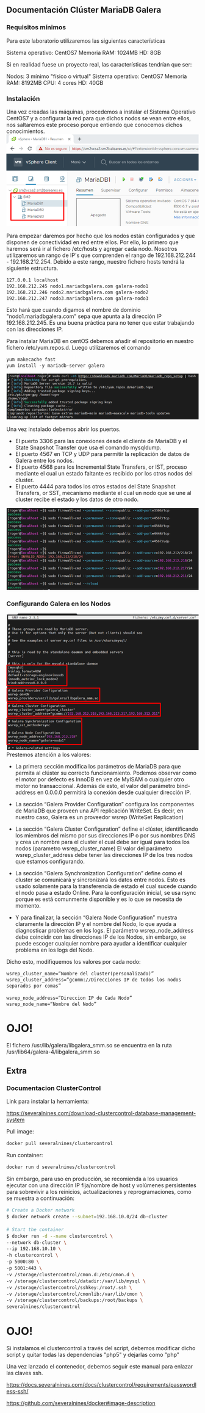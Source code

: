 ## Documentación Clúster MariaDB Galera
### Requisitos mínimos
Para este laboratorio utilizaremos las siguientes características

Sistema operativo: CentOS7
Memoria RAM: 1024MB
HD: 8GB

Si en realidad fuese un proyecto real, las características tendrían que ser:

Nodos: 3 mínimo "físico o virtual"
Sistema operativo: CentOS7
Memoria  RAM: 8192MB
CPU: 4 cores
HD: 40GB

### Instalación
Una vez creadas las máquinas, procedemos a instalar el Sistema Operativo CentOS7 y a configurar la red para que dichos nodos se vean entre ellos, nos saltaremos este proceso porque entiendo que conocemos dichos conocimientos.
![Máquinas](1.png)

Para empezar daremos por hecho que los nodos están configurados y que disponen de conectividad en red entre ellos. Por ello, lo primero que haremos será ir al fichero /etc/hosts y agregar cada nodo. Nosotros utilizaremos un rango de IP's que comprenden el rango de 192.168.212.244 - 192.168.212.254. Debido a este rango, nuestro fichero hosts tendrá la siguiente estructura.
```vim
127.0.0.1 localhost
192.168.212.245 nodo1.mariadbgalera.com galera-nodo1
192.168.212.246 nodo2.mariadbgalera.com galera-nodo2
192.168.212.247 nodo3.mariadbgalera.com galera-nodo3
```
Esto hará que cuando digamos el nombre de dominio "nodo1.mariadbgalera.com" sepa que apunta a la dirección IP 192.168.212.245. Es una buena práctica para no tener que estar trabajando con las direcciones IP.

Para instalar MariaDB en centOS debemos añadir el repositorio en nuestro fichero /etc/yum.repos.d. Luego utilizaremos el comando 
```
yum makecache fast
yum install -y mariadb-server galera
```
![MariaDB](2.png)

Una vez instalado debemos abrir los puertos.
* El puerto 3306 para las conexiones desde el cliente de MariaDB y el State Snapshot Transfer que usa el comando mysqldump.
* El puerto 4567 en TCP y UDP para permitir la replicación de datos de Galera entre los nodos.
* El puerto 4568 para los Incremental State Transfers, or IST, proceso mediante el cual un estado faltante es recibido por los otros nodos del cluster.
* El puerto 4444 para todos los otros estados del State Snapshot Transfers, or SST, mecanismo mediante el cual un nodo que se une al cluster recibe el estado y los datos de otro nodo.

![Firewall](3.png)

### Configurando Galera en los Nodos

![Nodo1](4.png)
Prestemos atención a los valores:

* La primera sección modifica los parámetros de MariaDB para que permita al clúster su correcto funcionamiento. Podemos observar como el motor por defecto es InnoDB en vez de MyISAM o cualquier otro motor no transaccional. Además de esto, el valor del parámetro bind-address en 0.0.0.0 permitirá la conexión desde cualquier dirección IP.

* La sección “Galera Provider Configuration” configura los componentes de MariaDB que proveen una API replicación WriteSet. Es decir, en nuestro caso, Galera es un proveedor wsrep (WriteSet Replication)

* La sección “Galera Cluster Configuration” define el clúster, identificando los miembros del mismo por sus direcciones IP o por sus nombres DNS y crea un nombre para el cluster el cual debe ser igual para todos los nodos (parametro wsrep_cluster_name) El valor del parámetro wsrep_cluster_address debe tener las direcciones IP de los tres nodos que estamos configurando.

* La sección “Galera Synchronization Configuration” define como el cluster se comunicará y sincronizará los datos entre nodos. Esto es usado solamente para la transferencia de estado el cual sucede cuando el nodo pasa a estado Online. Para la configuración inicial, se usa rsync porque es está comunmente disponible y es lo que se necesita de momento.

* Y para finalizar, la sección “Galera Node Configuration” muestra claramente la dirección IP y el nombre del Nodo, lo que ayuda a diagnosticar problemas en los logs. El parámetro wsrep_node_address debe coincidir con las direcciones IP de los Nodos, sin embargo, se puede escoger cualquier nombre para ayudar a identificar cualquier problema en los logs del Nodo.

Dicho esto, modifiquemos los valores por cada nodo:
```
wsrep_cluster_name=“Nombre del cluster(personalizado)”
wsrep_cluster_address=“gcomm://Direcciones IP de todos los nodos separados por comas”

wsrep_node_address=“Direccion IP de Cada Nodo”
wsrep_node_name=“Nombre del Nodo”
```
 # OJO!
 El fichero /usr/lib/galera/libgalera_smm.so se encuentra en la ruta /usr/lib64/galera-4/libgalera_smm.so

## Extra
### Documentacion ClusterControl
Link para instalar la herramienta:

https://severalnines.com/download-clustercontrol-database-management-system

Pull image:

```bash
docker pull severalnines/clustercontrol
```

Run container:
```bash
docker run d severalnines/clustercontrol
```
Sin embargo, para uso en producción, se recomienda a los usuarios ejecutar con una dirección IP fija/nombre de host y volúmenes persistentes para sobrevivir a los reinicios, actualizaciones y reprogramaciones, como se muestra a continuación:
```bash
# Create a Docker network
$ docker network create --subnet=192.168.10.0/24 db-cluster
 
# Start the container
$ docker run -d --name clustercontrol \
--network db-cluster \
--ip 192.168.10.10 \
-h clustercontrol \
-p 5000:80 \
-p 5001:443 \
-v /storage/clustercontrol/cmon.d:/etc/cmon.d \
-v /storage/clustercontrol/datadir:/var/lib/mysql \
-v /storage/clustercontrol/sshkey:/root/.ssh \
-v /storage/clustercontrol/cmonlib:/var/lib/cmon \
-v /storage/clustercontrol/backups:/root/backups \
severalnines/clustercontrol
```

# OJO!
Si instalamos el clustercontrol a través del script, debemos modificar dicho script y quitar todas las dependencias "php5" y dejarlas como "php"

Una vez lanzado el contenedor, debemos seguir este manual para enlazar las claves ssh.

https://docs.severalnines.com/docs/clustercontrol/requirements/passwordless-ssh/

https://github.com/severalnines/docker#image-description

